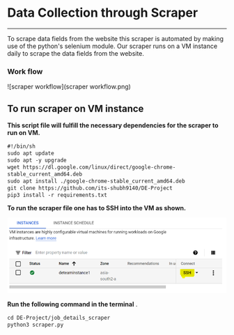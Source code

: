 # Data Collection through Scraper

------

To scrape data fields from the website this scraper is automated by making use of the python's selenium module. Our scraper runs on a VM instance daily to scrape the data fields from the website.

### Work flow

![scraper workflow](scraper workflow.png)



## To run scraper on VM instance

**This script file will fulfill the necessary dependencies  for the scraper to run on VM.**

```
#!/bin/sh
sudo apt update
sudo apt -y upgrade
wget https://dl.google.com/linux/direct/google-chrome-stable_current_amd64.deb
sudo apt install ./google-chrome-stable_current_amd64.deb
git clone https://github.com/its-shubh9140/DE-Project
pip3 install -r requirements.txt
```

**To run the scraper file one has to SSH into the VM as shown.**

![VM](VM.png)

 **Run the following command in the terminal** .

```
cd DE-Project/job_details_scraper
python3 scraper.py
```

